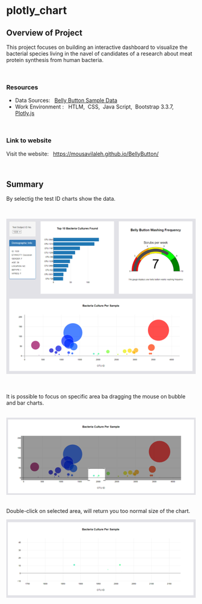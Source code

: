 # plotly_chart

## Overview of Project
This project focuses on building an interactive dashboard to visualize the bacterial species living in the navel of candidates of a research about meat protein synthesis from human bacteria.

<br/>

### Resources
- Data Sources: &nbsp; [Belly Button Sample Data](samples.json)
- Work Environment : &nbsp; HTLM,&nbsp; CSS,&nbsp; Java Script,&nbsp; Bootstrap 3.3.7,&nbsp; [Plotly.js](https://plotly.com/javascript/getting-started/)

<br/>

### Link to website
Visit the website: &nbsp; https://mousavilaleh.github.io/BellyButton/

<br/> 

## Summary

By selectig the test ID charts show the data.

<br/>

![capture.png](images/capture.png)

<br/>
<br/>
It is possible to focus on specific area ba dragging the mouse on bubble and bar charts. 
<br/>
<br/>

![01.png](images/01.png)

<br/>
Double-click on selected area, will return you too normal size of the chart.

![02.png](images/02.png)

<br/>
